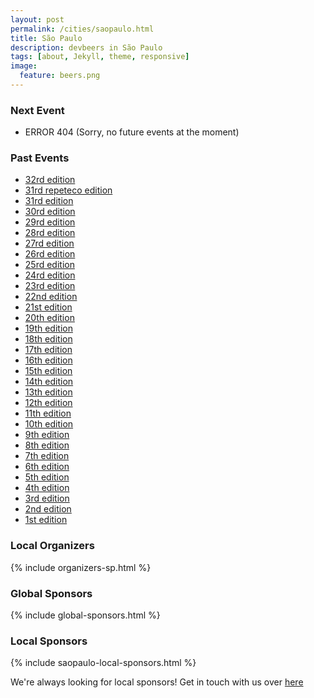 ```yaml
---
layout: post
permalink: /cities/saopaulo.html
title: São Paulo
description: devbeers in São Paulo
tags: [about, Jekyll, theme, responsive]
image:
  feature: beers.png
---
```


### Next Event
* ERROR 404	(Sorry, no future events at the moment)

### Past Events
* <a href="https://www.sympla.com.br/devbeers-sp-32__97464" target="_blank">32rd edition</a>
* <a href="https://www.sympla.com.br/devbeers-sp-31---o-repeteco__92486" target="_blank">31rd repeteco edition</a>
* <a href="https://www.sympla.com.br/devbeers-sp-31__91416" target="_blank">31rd edition</a>
* <a href="https://www.sympla.com.br/devbeers-sp-30__84817" target="_blank">30rd edition</a>
* <a href="https://www.sympla.com.br/devbeers-sp-29__74343" target="_blank">29rd edition</a>
* <a href="https://www.sympla.com.br/devbeers-sp-28__74344" target="_blank">28rd edition</a>
* <a href="https://www.sympla.com.br/devbeers-sp-27__67016" target="_blank">27rd edition</a>
* <a href="https://www.sympla.com.br/devbeers-sp-26__65518" target="_blank">26rd edition</a>
* <a href="https://www.eventbrite.com/e/devbeers-sp-25a-tickets-24014475944" target="_blank">25rd edition</a>
* <a href="http://www.eventick.com.br/devbeers-sp-24" target="_blank">24rd edition</a>
* <a href="http://www.eventick.com.br/devbeers-sp-23" target="_blank">23rd edition</a>
* <a href="http://www.eventick.com.br/devbeers-sp-22" target="_blank">22nd edition</a>
* <a href="http://www.eventick.com.br/devbeers-sp-21" target="_blank">21st edition</a>
* <a href="http://www.eventick.com.br/devbeers-sp-20" target="_blank">20th edition</a>
* <a href="http://www.eventick.com.br/devbeers-sp-19" target="_blank">19th edition</a>
* <a href="http://www.eventick.com.br/devbeers-sp-18" target="_blank">18th edition</a>
* <a href="http://www.eventick.com.br/devbeers-sp-17" target="_blank">17th edition</a>
* <a href="http://www.eventick.com.br/devbeers-sp-16" target="_blank">16th edition</a>
* <a href="http://www.eventick.com.br/devbeers-sp-15" target="_blank">15th edition</a>
* <a href="http://www.eventick.com.br/devbeers-sp-14" target="_blank">14th edition</a>
* <a href="http://www.eventick.com.br/devbeers-sp-13" target="_blank">13th edition</a>
* <a href="http://www.eventick.com.br/devbeers-sp-12" target="_blank">12th edition</a>
* <a href="http://www.eventick.com.br/devbeers11" target="_blank">11th edition</a>
* <a href="https://www.eventick.com.br/devbeers10" target="_blank">10th edition</a>
* <a href="https://www.eventick.com.br/devbeers9" target="_blank">9th edition</a>
* <a href="https://www.eventick.com.br/devbeers8" target="_blank">8th edition</a>
* <a href="https://www.eventick.com.br/devbeers7" target="_blank">7th edition</a>
* <a href="https://www.eventick.com.br/devbeers6" target="_blank">6th edition</a>
* <a href="https://www.eventick.com.br/devbeers5" target="_blank">5th edition</a>
* <a href="https://www.eventick.com.br/devbeers4" target="_blank">4th edition</a>
* <a href="https://www.eventick.com.br/devbeers3" target="_blank">3rd edition</a>
* <a href="https://www.eventick.com.br/devbeers2" target="_blank">2nd edition</a>
* <a href="https://www.eventick.com.br/devbeers1" target="_blank">1st edition</a>


### Local Organizers
{% include organizers-sp.html %}

### Global Sponsors
{% include global-sponsors.html %}

### Local Sponsors
{% include saopaulo-local-sponsors.html %}

We're always looking for local sponsors! Get in touch with us over [here](mailto:contact@devbeers.io)
